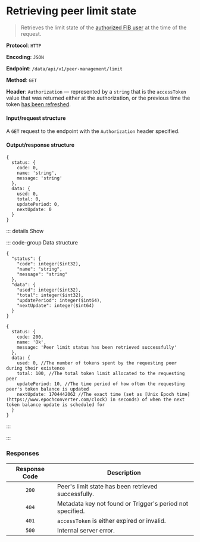 # Retrieving peer limit state

> Retrieves the limit state of the [authorized FIB user](../auth-controller/authorizing-a-user-in-the-system.md) at the time of the request.

**Protocol**: `HTTP`

**Encoding**: `JSON`

**Endpoint**: `/data/api/v1/peer-management/limit`

**Method**: `GET`

**Header**: `Authorization` — represented by a `string` that is the `accessToken` value that was returned either at the authorization, or the previous time the token [has been refreshed](refreshing-authentication-tokens.md).

#### Input/request structure

A `GET` request to the endpoint with the `Authorization` header specified.

#### Output/response structure

```json5
{
  status: {
    code: 0,
    name: 'string',
    message: 'string'
  },
  data: {
    used: 0,
    total: 0,
    updatePeriod: 0,
    nextUpdate: 0
  }
}
```

::: details Show

::: code-group Data structure

```json5 [Structure]
{
  "status": {
    "code": integer($int32),
    "name": "string",
    "message": "string"
  },
  "data": {
    "used": integer($int32),
    "total": integer($int32),
    "updatePeriod": integer($int64),
    "nextUpdate": integer($int64)
  }
}
```

```json5 [Example]
{
  status: {
    code: 200,
    name: 'Ok',
    message: 'Peer limit status has been retrieved successfully'
  },
  data: {
    used: 0, //The number of tokens spent by the requesting peer during their existence
    total: 100, //The total token limit allocated to the requesting peer
    updatePeriod: 10, //The time period of how often the requesting peer's token balance is updated
    nextUpdate: 1704442062 //The exact time (set as [Unix Epoch time](https://www.epochconverter.com/clock) in seconds) of when the next token balance update is scheduled for
  }
}
```

:::

:::

### Responses

| Response Code | Description |
| :-: | --- |
| `200` | Peer's limit state has been retrieved successfully. |
| `404` | Metadata key not found or Trigger's period not specified. |
| `401` | `accessToken` is either expired or invalid. |
| `500` | Internal server error. |
